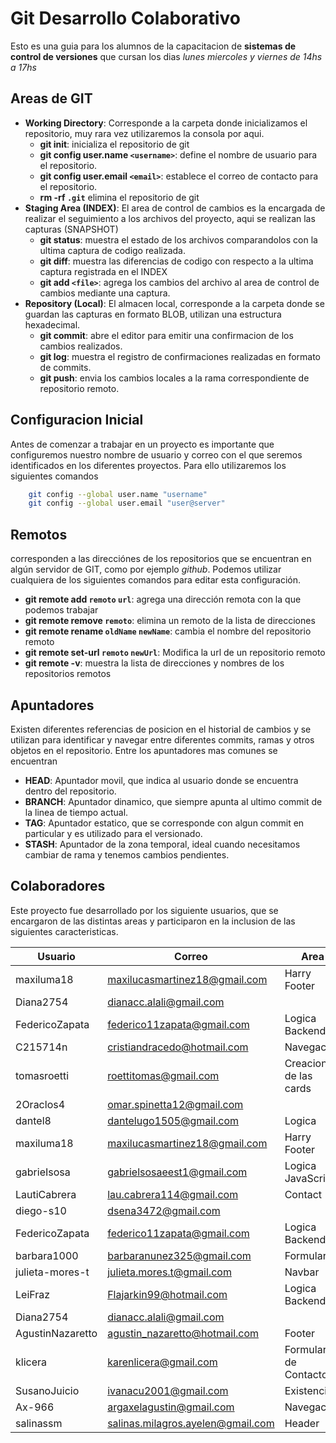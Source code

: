# Git Desarrollo Colaborativo

Esto es una guia para los alumnos de la capacitacion de **sistemas de control de versiones** que cursan los dias _lunes miercoles y viernes de 14hs a 17hs_

## Areas de GIT

- **Working Directory**: Corresponde a la carpeta donde inicializamos el repositorio, muy rara vez utilizaremos la consola por aqui.
    * __git init__: inicializa el repositorio de git
    * __git config user.name `<username>`__: define el nombre de usuario para el repositorio.
    * __git config user.email `<email>`__: establece el correo de contacto para el repositorio.
    * __rm -rf `.git`__ elimina el repositorio de git
- **Staging Area (INDEX)**: El area de control de cambios es la encargada de realizar el seguimiento a los archivos del proyecto, aqui se realizan las capturas (SNAPSHOT)
    * __git status__: muestra el estado de los archivos comparandolos con la ultima captura de codigo realizada.
    * __git diff__: muestra las diferencias de codigo con respecto a la ultima captura registrada en el INDEX
    * __git add `<file>`__: agrega los cambios del archivo al area de control de cambios mediante una captura.
- **Repository (Local)**: El almacen local, corresponde a la carpeta donde se guardan las capturas en formato BLOB, utilizan una estructura hexadecimal.
    * __git commit__: abre el editor para emitir una confirmacion de los cambios realizados.
    * __git log__: muestra el registro de confirmaciones realizadas en formato de commits.
    * __git push__: envia los cambios locales a la rama correspondiente de repositorio remoto.

## Configuracion Inicial

Antes de comenzar a trabajar en un proyecto es importante que configuremos nuestro nombre de usuario y correo con el que seremos identificados en los diferentes proyectos. Para ello utilizaremos los siguientes comandos

```sh
    git config --global user.name "username"
    git config --global user.email "user@server"
```

## Remotos

corresponden a las direcciónes de los repositorios que se encuentran en algún servidor de GIT, como por ejemplo _github_. Podemos utilizar cualquiera de los siguientes comandos para editar esta configuración.

- **git remote add `remoto` `url`**: agrega una dirección remota con la que podemos trabajar
- **git remote remove `remoto`**: elimina un remoto de la lista de direcciones
- **git remote rename `oldName` `newName`**: cambia el nombre del repositorio remoto
- **git remote set-url `remoto` `newUrl`**: Modifica la url de un repositorio remoto
- **git remote -v**: muestra la lista de direcciones y nombres de los repositorios remotos

## Apuntadores

Existen diferentes referencias de posicion en el historial de cambios y se utilizan para identificar y navegar entre diferentes commits, ramas y otros objetos en el repositorio. Entre los apuntadores mas comunes se encuentran

* __HEAD__: Apuntador movil, que indica al usuario donde se encuentra dentro del repositorio.
* __BRANCH__: Apuntador dinamico, que siempre apunta al ultimo commit de la linea de tiempo actual.
* __TAG__: Apuntador estatico, que se corresponde con algun commit en particular y es utilizado para el versionado.
* __STASH__: Apuntador de la zona temporal, ideal cuando necesitamos cambiar de rama y tenemos cambios pendientes.

## Colaboradores

Este proyecto fue desarrollado por los siguiente usuarios, que se encargaron de las distintas areas y participaron en la inclusion de las siguientes caracteristicas.

| Usuario | Correo | Area |
|-|-|-|
| maxiluma18 | [maxilucasmartinez18@gmail.com](mailto:maxilucasmartinez18@gmail.com) | Harry Footer |
| Diana2754 | [dianacc.alali@gmail.com](mailto:dianacc.alali@gmail.com) | 
| FedericoZapata | [federico11zapata@gmail.com](mailto:federico11zapata@gmail.com) | Logica Backend |
| C215714n | [cristiandracedo@hotmail.com](mailto:cristiandracedo@hotmail.com) | Navegacion |
| tomasroetti |[roettitomas@gmail.com](mailto:roettitomas@gmail.com) | Creacion de las cards |
| 2Oraclos4 | [omar.spinetta12@gmail.com](mailto:omar.spinetta12@gmail.com) |
| dantel8 | [dantelugo1505@gmail.com](mailto:dantelugo1505@gmail.com) | Logica |
| maxiluma18 | [maxilucasmartinez18@gmail.com](mailto:maxilucasmartinez18@gmail.com) | Harry Footer |
| gabrieIsosa | [gabrielsosaeest1@gmail.com](mailto:gabrielsosaeest1@gmail.com) | Logica JavaScript |
| LautiCabrera | [lau.cabrera114@gmail.com](mailto:lau.cabrera114@gmail.com) | Contact |
| diego-s10 | [dsena3472@gmail.com](mailto:dsena3472@gmail.com)|
| FedericoZapata | [federico11zapata@gmail.com](mailto:federico11zapata@gmail.com) | Logica Backend |
| barbara1000 | [barbaranunez325@gmail.com](mailto:barbaranunez325@gmail.com)| Formulario|
| julieta-mores-t | [julieta.mores.t@gmail.com](mailto:julieta.mores.t@gmail.com) | Navbar |
| LeiFraz | [Flajarkin99@hotmail.com](Flajarkin99@hotmail.com) | Logica Backend |
| Diana2754 | [dianacc.alali@gmail.com](mailto:dianacc.alali@gmail.com) | 
| AgustinNazaretto | [agustin_nazaretto@hotmail.com](mailto:agustin_nazaretto@hotmail.com)| Footer|
| klicera | [karenlicera@gmail.com](mailto:karenlicera@gmail.com) | Formulario de Contacto |
| SusanoJuicio | [ivanacu2001@gmail.com](mailto:ivanacu2001@gmail.com) | Existencia |
| Ax-966 | [argaxelagustin@gmail.com](mailto:argaxelagustin@gmail.com) | Navegacion |
| salinassm | [salinas.milagros.ayelen@gmail.com](mailto:salinas.milagros.ayelen@gmail.com) | Header |
